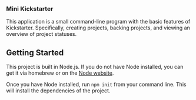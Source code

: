 ### Mini Kickstarter

This application is a small command-line program with the basic features of Kickstarter. Specifically, creating projects, backing projects, and viewing an overview of project statuses.

## Getting Started

This project is built in Node.js. If you do not have Node installed, you can get it via homebrew or on the [Node website](http://nodejs.org).

Once you have Node installed, run `npm init` from your command line. This will install the dependencies of the project.